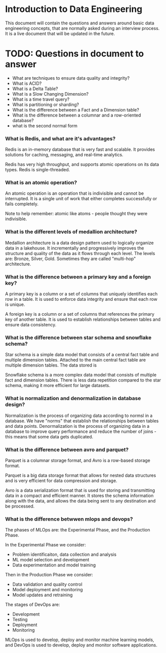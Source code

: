 # Introduction to Data Engineering

This document will contain the questions and answers around basic data engineering concepts, that are normally asked
during an interview process. It is a live document that will be updated in the future.

# TODO: Questions in document to answer

* What are techniques to ensure data quality and integrity?
* What is ACID?
* What is a Delta Table?
* What is a Slow Changing Dimension?
* What is a time travel query?
* What is partitioning or sharding?
* What is the difference between a Fact and a Dimension table?
* What is the difference between a columnar and a row-oriented database?
* what is the second normal form

### What is Redis, and what are it's advantages?

Redis is an in-memory database that is very fast and scalable.
It provides solutions for caching, messaging, and real-time analytics.

Redis has very high throughput, and supports atomic operations on its data types.
Redis is single-threaded.

### What is an atomic operation?

An atomic operation is an operation that is indivisible and cannot be interrupted.
It is a single unit of work that either completes successfully or fails completely.

Note to help remember: atomic like atoms - people thought they were indivisible.

### What is the different levels of medallion architecture?

Medallion architecture is a data design pattern used to logically organize data in a lakehouse.
It incrementally and progressively improves the structure and quality of the data as it flows through each level.
The levels are: Bronze, Silver, Gold.
Sometimes they are called "multi-hop" architecture.

### What is the difference between a primary key and a foreign key?

A primary key is a column or a set of columns that uniquely identifies each row in a table.
It is used to enforce data integrity and ensure that each row is unique.

A foreign key is a column or a set of columns that references the primary key of another table.
It is used to establish relationships between tables and ensure data consistency.

### What is the difference between star schema and snowflake schema?

Star schema is a simple data model that consists of a central fact table and multiple dimension tables.
Attached to the main central fact table are multiple dimension tables.
The data stored is

Snowflake schema is a more complex data model that consists of multiple fact and dimension tables.
There is less data repetition compared to the star schema, making it more efficient for large datasets.

### What is normalization and denormalization in database design?

Normalization is the process of organizing data according to normsl in a database.
We have "norms" that establish the relationships between tables and data points.
Denormalization is the process of organizing data in a database to improve query performance and reduce the number of joins - this means that some data gets duplicated.

### What is the difference between avro and parquet?

Parquet is a columnar storage format, and Avro is a row-based storage format.

Parquet is a big data storage format that allows for nested data structures and is very efficient
for data compression and storage.

Avro is a data serialization format that is used for storing and transmitting data in a compact and efficient manner.
It stores the schema information along with the data, and allows the data being sent to any destination and be processed.

### What is the difference betwwen mlops and devops?

The phases of MLOps are: the Experimental Phase, and the Production Phase.

In the Experimental Phase we consider:
* Problem identificaiton, data collection and analysis
* ML model selection and development
* Data experimentation and model training

Then in the Production Phase we consider:
* Data validation and quality control
* Model deployment and monitoring
* Model updates and retraining

The stages of DevOps are:
* Development
* Testing
* Deployment
* Monitoring

MLOps is used to develop, deploy and monitor machine learning models, and DevOps is used to develop, deploy and monitor software applications.
